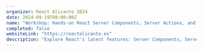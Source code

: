 ```yaml
---
organizer: React Alicante 2024
date: 2024-09-19T08:00:00Z
name: "Workshop: Hands-on React Server Components, Server Actions, and Forms in the Next.js App Router"
completed: false
websiteLink: "https://reactalicante.es"
description: "Explore React's latest features: Server Components, Server Actions, and Forms. Gain insights into optimizing server-side rendering, enhancing application interactivity through Server Actions and multiple new React 19 hooks, and mastering form creation for robust data handling and validation."
---
```

